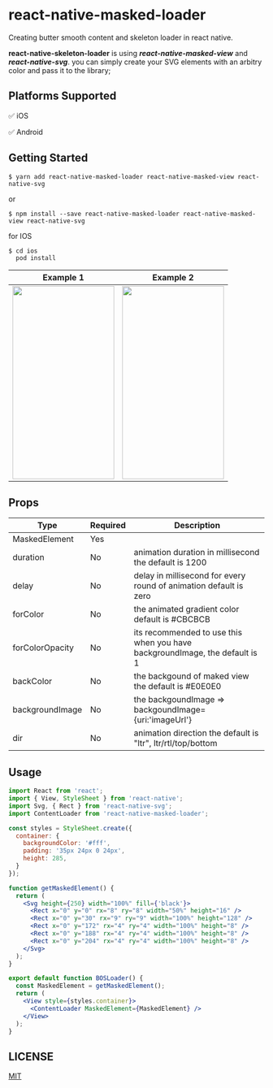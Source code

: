 # react-native-masked-loader

Creating butter smooth content and skeleton loader in react native.

**react-native-skeleton-loader** is using ***react-native-masked-view*** and ***react-native-svg***.
you can simply create your SVG elements with an arbitry color and pass it to the library;

## Platforms Supported

:white_check_mark: iOS

:white_check_mark: Android


## Getting Started

```
$ yarn add react-native-masked-loader react-native-masked-view react-native-svg
```

or

```
$ npm install --save react-native-masked-loader react-native-masked-view react-native-svg
```

for IOS

```
$ cd ios
  pod install
```
Example 1                  |  Example 2
:-------------------------:|:-------------------------:
<img src="https://www.lerne24.com/images/preview.gif" width="200" height="380">  |  <img src="https://www.lerne24.com/images/preview2.gif" width="200" height="380">



## Props

| Type            | Required | Description                                                                             |
|-----------------|----------|-----------------------------------------------------------------------------------------|
| MaskedElement   | Yes      |                                                                                         |
| duration        | No       | animation duration in millisecond the default is 1200                                   |
| delay           | No       | delay in millisecond for every round of animation default is zero                       |
| forColor        | No       | the animated gradient color default is #CBCBCB                                          |
| forColorOpacity | No       | its recommended to use this when you have backgroundImage, the default is 1             |
| backColor       | No       | the backgound of maked view the default is #E0E0E0                                      |
| backgroundImage | No       | the backgoundImage =>  backgoundImage={uri:'imageUrl'}                                  |
| dir             | No       | animation direction the default is "ltr",  ltr/rtl/top/bottom                           |


## Usage

```jsx
import React from 'react';
import { View, StyleSheet } from 'react-native';
import Svg, { Rect } from 'react-native-svg';
import ContentLoader from 'react-native-masked-loader';

const styles = StyleSheet.create({
  container: {
    backgroundColor: '#fff',
    padding: '35px 24px 0 24px',
    height: 285,
  }
});

function getMaskedElement() {
  return (
    <Svg height={250} width="100%" fill={'black'}>
      <Rect x="0" y="0" rx="8" ry="8" width="50%" height="16" />
      <Rect x="0" y="30" rx="9" ry="9" width="100%" height="128" />
      <Rect x="0" y="172" rx="4" ry="4" width="100%" height="8" />
      <Rect x="0" y="188" rx="4" ry="4" width="100%" height="8" />
      <Rect x="0" y="204" rx="4" ry="4" width="100%" height="8" />
    </Svg>
  );
}

export default function BOSLoader() {
  const MaskedElement = getMaskedElement();
  return (
    <View style={styles.container}>
      <ContentLoader MaskedElement={MaskedElement} />
    </View>
  );
}

```
## LICENSE
[MIT](https://raw.githubusercontent.com/salmansalary/react-native-masked-loader/master/LICENSE)
